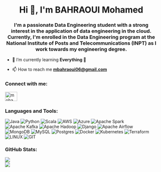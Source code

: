 <h1 align="center">Hi 👋, I'm BAHRAOUI Mohamed</h1>
<h3 align="center">I'm a passionate Data Engineering student with a strong interest in the application of data engineering in the cloud. Currently, I'm enrolled in the Data Engineering program at the National Institute of Posts and Telecommunications (INPT) as I work towards my engineering degree.</h3>

- 🌱 I’m currently learning **Everything 🤣**

- 📫 How to reach me **mbahraoui06@gmail.com**

<h3 align="left">Connect with me:</h3>
<p align="left">
<a href="https://linkedin.com/in/mohamed-bahraoui" target="blank"><img align="center" src="https://raw.githubusercontent.com/rahuldkjain/github-profile-readme-generator/master/src/images/icons/Social/linked-in-alt.svg" alt="mohamed-bahraoui" height="30" width="40" /></a>
</p>

<h3 align="left">Languages and Tools:</h3>
<p align="left">
  
![Java](https://img.shields.io/badge/java-%23ED8B00.svg?style=for-the-badge&logo=openjdk&logoColor=white) ![Python](https://img.shields.io/badge/python-3670A0?style=for-the-badge&logo=python&logoColor=ffdd54) ![Scala](https://img.shields.io/badge/scala-%23DC322F.svg?style=for-the-badge&logo=scala&logoColor=white) ![AWS](https://img.shields.io/badge/AWS-%23FF9900.svg?style=for-the-badge&logo=amazon-aws&logoColor=white) ![Azure](https://img.shields.io/badge/azure-%230072C6.svg?style=for-the-badge&logo=microsoftazure&logoColor=white) ![Apache Spark](https://img.shields.io/badge/Apache%20Spark-FDEE21?style=for-the-badge&logo=apachespark&logoColor=black) ![Apache Kafka](https://img.shields.io/badge/Apache%20Kafka-000?style=for-the-badge&logo=apachekafka) ![Apache Hadoop](https://img.shields.io/badge/Apache%20Hadoop-66CCFF?style=for-the-badge&logo=apachehadoop&logoColor=black) ![Django](https://img.shields.io/badge/django-%23092E20.svg?style=for-the-badge&logo=django&logoColor=white) ![Apache Airflow](https://img.shields.io/badge/Apache%20Airflow-017CEE?style=for-the-badge&logo=Apache%20Airflow&logoColor=white) ![MongoDB](https://img.shields.io/badge/MongoDB-%234ea94b.svg?style=for-the-badge&logo=mongodb&logoColor=white) ![MySQL](https://img.shields.io/badge/mysql-%2300000f.svg?style=for-the-badge&logo=mysql&logoColor=white) ![Postgres](https://img.shields.io/badge/postgres-%23316192.svg?style=for-the-badge&logo=postgresql&logoColor=white) ![Docker](https://img.shields.io/badge/docker-%230db7ed.svg?style=for-the-badge&logo=docker&logoColor=white) ![Kubernetes](https://img.shields.io/badge/kubernetes-%23326ce5.svg?style=for-the-badge&logo=kubernetes&logoColor=white) ![Terraform](https://img.shields.io/badge/terraform-%235835CC.svg?style=for-the-badge&logo=terraform&logoColor=white) ![LINUX](https://img.shields.io/badge/Linux-FCC624?style=for-the-badge&logo=linux&logoColor=black) ![GIT](https://img.shields.io/badge/Git-fc6d26?style=for-the-badge&logo=git&logoColor=white)
</p>
<h3 align="left">GitHub Stats:</h3>
<p align="left">
  
![](https://github-readme-stats.vercel.app/api?username=mbahraoui&theme=default&hide_border=false&include_all_commits=false&count_private=false)<br/>
![](https://github-readme-stats.vercel.app/api/top-langs/?username=mbahraoui&theme=default&hide_border=false&include_all_commits=false&count_private=false&layout=compact)
</p>

